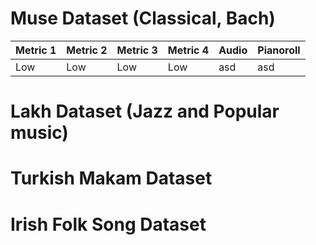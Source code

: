 <!-- ---
# Feel free to add content and custom Front Matter to this file.
# To modify the layout, see https://jekyllrb.com/docs/themes/#overriding-theme-defaults

layout: home
--- -->

# Muse Dataset (Classical, Bach)

<audio ref='themeSong' src="/midi_4_4_4_4.mp3"></audio>

| Metric 1 | Metric 2 | Metric 3 | Metric 4 | Audio | Pianoroll |
| -------- | -------- | -------- | -------- | ----- | --------- |
| Low      | Low      | Low      | Low      | asd   | asd       |

# Lakh Dataset (Jazz and Popular music)

# Turkish Makam Dataset

# Irish Folk Song Dataset
